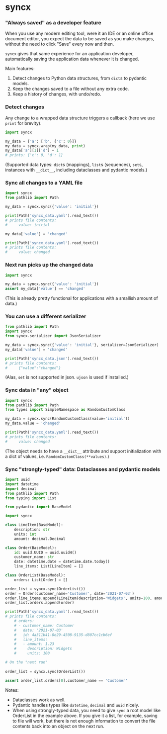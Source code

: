 # syncx

### "Always saved" as a developer feature

When you use any modern editing tool, were it an IDE or an online office document editor, you
expect the data to be saved as you make changes, without the need to click "Save" every now and
then.

`syncx` gives that same experience for an application developer, automatically saving the
application data whenever it is changed.

Main features:
1. Detect changes to Python data structures, from `dict`s to pydantic models.
1. Keep the changes saved to a file without any extra code.
1. Keep a history of changes, with undo/redo.

### Detect changes

Any change to a wrapped data structure triggers a callback (here we use `print` for brevity).

```python
import syncx

my_data = {'a': ['b', {'c': 0}]}
my_data = syncx.wrap(my_data, print)
my_data['a'][1]['d'] = 1
# prints: {'c': 0, 'd': 1}
```

(Supported data types: `dict`s (mappings), `list`s (sequences), `set`s, instances with `__dict__`,
including dataclasses and pydantic models.)

### Sync all changes to a YAML file

```python
import syncx
from pathlib import Path

my_data = syncx.sync({'value': 'initial'})

print(Path('syncx_data.yaml').read_text())
# prints file contents:
#     value: initial

my_data['value'] = 'changed'

print(Path('syncx_data.yaml').read_text())
# prints file contents:
#     value: changed
```

### Next run picks up the changed data

```python
import syncx

my_data = syncx.sync({'value': 'initial'})
assert my_data['value'] == 'changed'
```

(This is already pretty functional for applications with a smallish amount of data.)

### You can use a different serializer

```python
from pathlib import Path
import syncx
from syncx.serializer import JsonSerializer

my_data = syncx.sync({'value': 'initial'}, serializer=JsonSerializer)
my_data['value'] = 'changed'

print(Path('syncx_data.json').read_text())
# prints file contents:
#     {"value":"changed"}
```

(Alas, `set` is not supported in json. `ujson` is used if installed.)

### Sync data in "any" object

```python
import syncx
from pathlib import Path
from types import SimpleNamespace as RandomCustomClass

my_data = syncx.sync(RandomCustomClass(value='initial'))
my_data.value = 'changed'

print(Path('syncx_data.yaml').read_text())
# prints file contents:
#     value: changed
```

(The object needs to have a `__dict__` attribute and support initialization with a dict of values,
i.e. `RandomCustomClass(**values)`.)

### Sync "strongly-typed" data: Dataclasses and pydantic models

````python
import uuid
import datetime
import decimal
from pathlib import Path
from typing import List

from pydantic import BaseModel

import syncx

class LineItem(BaseModel):
    description: str
    units: int
    amount: decimal.Decimal

class Order(BaseModel):
    id: uuid.UUID = uuid.uuid4()
    customer_name: str
    date: datetime.date = datetime.date.today()
    line_items: List[LineItem] = []

class OrderList(BaseModel):
    orders: List[Order] = []

order_list = syncx.sync(OrderList())
order = Order(customer_name='Customer', date='2021-07-03')
order.line_items.append(LineItem(description='Widgets', units=100, amount="1.23"))
order_list.orders.append(order)

print(Path('syncx_data.yaml').read_text())
# prints file contents:
    # orders:
    # - customer_name: Customer
    #   date: '2021-07-03'
    #   id: 4a311b41-8e29-4508-9135-d807cc1cb6ef
    #   line_items:
    #   - amount: 1.23
    #     description: Widgets
    #     units: 100

# On the "next run"
    
order_list = syncx.sync(OrderList())

assert order_list.orders[0].customer_name == 'Customer'
````

Notes:

- Dataclasses work as well.
- Pydantic handles types like `datetime`, `decimal` and `uuid` nicely.
- When using strongly-typed data, you need to give `sync` a root model like OrderList in the
  example above. If you give it a list, for example, saving to file will work, but there is not
  enough information to convert the file contents back into an object on the next run.
